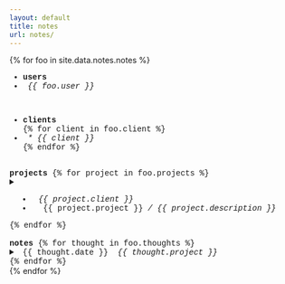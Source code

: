 ```yaml
---
layout: default
title: notes
url: notes/
---
```

{% for foo in site.data.notes.notes %}  

<div style="font-family: courier new" class="col12 pad1">
  
  <div> <!--users-->
    <ul>
      <li><strong>users</strong></li>
      <li><em>&nbsp;{{ foo.user }}</em></li>
    </ul>
    <br>
  </div>  
  
  <div> <!--clients-->
    <ul>
      <li><strong>clients</strong></li>
      {% for client in foo.client %}
      <li><em>&nbsp;* {{ client }}</em></li>
      {% endfor %}  
    </ul>
    <br>
  </div>
  
  <div> <!--projects-->
    <strong>projects</strong>   
    {% for project in foo.projects %}  
    <details>     
      <summary>
        <ul>
          <li>&nbsp;<em>{{ project.client }}</em></li>   
          <li>&nbsp;&nbsp;{{ project.project }}&nbsp;<em>/&nbsp;{{ project.description }}</em></li>
        </ul>
      </summary>   
      <br>
      {{ project.todo | markdownify }}
      <br>
      <hr>
    </details>  
    {% endfor %}   
  </div>
  <br>
 
  <div> <!--notes-->
    <strong>notes</strong>
      {% for thought in foo.thoughts %}  
      <details>  
        <summary>  
          &nbsp;{{ thought.date }}
          &nbsp;<em class="fr">{{ thought.project }}&nbsp;</em>  
        </summary>
        <br>
        <hr>
        {{ thought.note | markdownify }}
        <br>
      </details>    
      {% endfor %}    
  </div>
  
</div>  
{% endfor %}  
